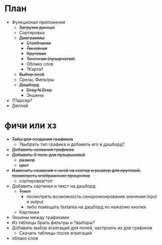 #  План #

* Функционал приложения
    + ~~Загрузка данных~~
    + Сортировка
    + ~~Диаграммы~~
        - ~~Столбчатая~~
        - ~~Линейная~~
        - ~~Круговая~~
        - ~~Точечная (пузырчатая)~~
        - Облако слов
        - ?Карта?
    + ~~Выбор осей~~
    + Срезы, Фильтры
    + ~~Дашборд~~
        - ~~Drag N Drop~~
        - Экшены
* ?Парсер?
* Деплой 

# фичи или хз #
* ~~Табы для создания графиков~~ 
    + ?выбрать тип графика и добавить его в дашборд?
* ~~Добавить названия графиков~~
* ~~Добавить 3 поле для пузырьковой~~
    + ~~размер~~
    + ~~цвет~~
* ~~Изменить названия с осей на сектор и размер для круговой, посмотреть отображение процентов~~
    + сортировка/топ   
* Добавить картинки и текст на дашборд
    + ~~Текст~~
        - посмотреть возможность синхронизирования значения input и output
        - либо помещать textarea на дашборд по нажатию кнопки
    + Картинки
* Экшены между графиками
* Из таблицы брать фильтры и ?выборы?
* Добавить выбор агрегаций для полей, настроить их для графиков
    + Скачать таблицы после агрегаций
* облако слов